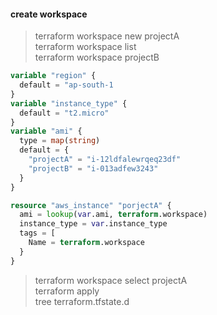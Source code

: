 

#### create workspace

> terraform workspace new projectA  
> terraform workspace list  
> terraform workspace projectB  


```variables.tf
variable "region" {
  default = "ap-south-1
}
variable "instance_type" {
  default = "t2.micro"
}
variable "ami" {
  type = map(string)
  default = {
    "projectA" = "i-12ldfalewrqeq23df"
    "projectB" = "i-013adfew3243"
  }
}
```

```main.tf
resource "aws_instance" "porjectA" {
  ami = lookup(var.ami, terraform.workspace)
  instance_type = var.instance_type
  tags = [
    Name = terraform.workspace
  }
}
```
> terraform workspace select projectA  
> terraform apply  
> tree terraform.tfstate.d  
> 
